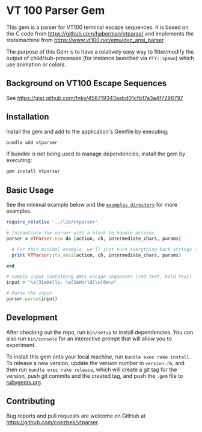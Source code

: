 # VT 100 Parser Gem

This gem is a parser for VT100 terminal escape sequences. It is based on the C code from https://github.com/haberman/vtparse/ and implements the statemachine from https://www.vt100.net/emu/dec_ansi_parser

The purpose of this Gem is to have a relatively easy way to filter/modify the output of child/sub-processes (for instance launched via `PTY::spawn`) which use animation or colors. 

## Background on VT100 Escape Sequences

See https://gist.github.com/fnky/458719343aabd01cfb17a3a4f7296797

## Installation

Install the gem and add to the application's Gemfile by executing:

```bash
bundle add vtparser
```

If bundler is not being used to manage dependencies, install the gem by executing:

```bash
gem install vtparser
```

## Basic Usage

See the minimal example below and the [`examples directory`](https://github.com/coezbek/vtparser/tree/main/examples) for more examples.

```ruby
require_relative '../lib/vtparser'

# Instantiate the parser with a block to handle actions
parser = VTParser.new do |action, ch, intermediate_chars, params|

  # For this minimal example, we'll just turn everything back strings to print
  print VTParser::to_ansi(action, ch, intermediate_chars, params)

end

# Sample input containing ANSI escape sequences (red text, bold text)
input = "\e[31mHello, \e[1mWorld!\e[0m\n"

# Parse the input
parser.parse(input)
```

## Development

After checking out the repo, run `bin/setup` to install dependencies. You can also run `bin/console` for an interactive prompt that will allow you to experiment.

To install this gem onto your local machine, run `bundle exec rake install`. To release a new version, update the version number in `version.rb`, and then run `bundle exec rake release`, which will create a git tag for the version, push git commits and the created tag, and push the `.gem` file to [rubygems.org](https://rubygems.org).

## Contributing

Bug reports and pull requests are welcome on GitHub at https://github.com/coezbek/vtparser.
